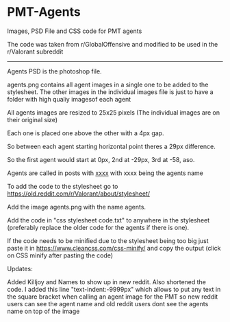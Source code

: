 # PMT-Agents
Images, PSD File and CSS code for PMT agents

The code was taken from r/GlobalOffensive and modified to be used in the r/Valorant subreddit

-------


Agents PSD is the photoshop file. 

agents.png contains all agent images in a single one to be added to the stylesheet. The other images in the individual images file is just to have a folder with high qualiy imagesof each agent

All agents images are resized to 25x25 pixels (The individual images are on their original size)

Each one is placed one above the other with a 4px gap.

So between each agent starting horizontal point theres a 29px difference.

So the first agent would start at 0px, 2nd at -29px, 3rd at -58, aso. 

Agents are called in posts with [xxxx](#agent-xxxx) with xxxx being the agents name 

To add the code to the stylesheet go to https://old.reddit.com/r/Valorant/about/stylesheet/ 

Add the image agents.png with the name agents.

Add the code in "css stylesheet code.txt" to anywhere in the stylesheet (preferably replace the older code for the agents if there is one). 

If the code needs to be minified due to the stylesheet being too big just paste it in https://www.cleancss.com/css-minify/ and copy the output (click on CSS minify after pasting the code)

Updates:

Added Killjoy and Names to show up in new reddit. Also shortened the code. I added this line "text-indent:-9999px" which allows to put any text in the square bracket 
when calling an agent image for the PMT so new reddit users can see the agent name and old reddit users dont see the agents name on top of the image
